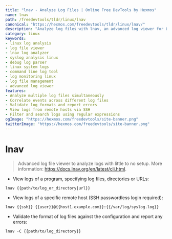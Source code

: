 ```yaml
---
title: "lnav - Analyze Log Files | Online Free DevTools by Hexmos"
name: lnav
path: /freedevtools/tldr/linux/lnav
canonical: "https://hexmos.com/freedevtools/tldr/linux/lnav/"
description: "Analyze log files with lnav, an advanced log viewer for Linux. Quickly troubleshoot issues and identify patterns in your logs. Free online tool, no registration required."
category: linux
keywords:
- linux log analysis
- log file viewer
- lnav log analyzer
- syslog analysis linux
- debug log parser
- linux system logs
- command line log tool
- log monitoring linux
- log file management
- advanced log viewer
features:
- Analyze multiple log files simultaneously
- Correlate events across different log files
- Validate log formats and report errors
- View logs from remote hosts via SSH
- Filter and search logs using regular expressions
ogImage: "https://hexmos.com/freedevtools/site-banner.png"
twitterImage: "https://hexmos.com/freedevtools/site-banner.png"
---
```


# lnav

> Advanced log file viewer to analyze logs with little to no setup.
> More information: <https://docs.lnav.org/en/latest/cli.html>.

- View logs of a program, specifying log files, directories or URLs:

`lnav {{path/to/log_or_directory|url}}`

- View logs of a specific remote host (SSH passwordless login required):

`lnav {{ssh}} {{user}}@{{host1.example.com}}:{{/var/log/syslog.log}}`

- Validate the format of log files against the configuration and report any errors:

`lnav -C {{path/to/log_directory}}`
